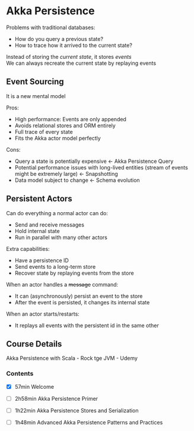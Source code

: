 # Akka Persistence

Problems with traditional databases:
- How do you query a previous state?
- How to trace how it arrived to the current state?

Instead of storing the *current state*, it stores *events*  
We can always recreate the current state by replaying events

## Event Sourcing

It is a new mental model

Pros:
- High performance: Events are only appended
- Avoids relational stores and ORM entirely
- Full trace of every state
- Fits the Akka actor model perfectly

Cons:
- Query a state is potentially expensive <- Akka Persistence Query
- Potential performance issues with long-lived entities (stream of events might be extremely large) <- Snapshotting
- Data model subject to change <- Schema evolution

## Persistent Actors
Can do everything a normal actor can do:
- Send and receive messages
- Hold internal state
- Run in parallel with many other actors

Extra capabilities:
- Have a persistence ID
- Send events to a long-term store
- Recover state by replaying events from the store

When an actor handles a ~~message~~ command:
- It can (asynchronously) persist an event to the store
- After the event is persisted, it changes its internal state

When an actor starts/restarts:
- It replays all events with the persistent id in the same other

## Course Details
Akka Persistence with Scala - Rock tge JVM - Udemy

### Contents
- [x] 57min Welcome
- [ ] 2h58min Akka Persistence Primer
- [ ] 1h22min Akka Persistence Stores and Serialization
- [ ] 1h48min Advanced Akka Persistence Patterns and Practices

